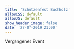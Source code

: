```yaml
---
title: 'Schützenfest Buchholz'
allowCSS: default
allowJS: default
show_header_image: false
date: '27-07-2019 21:00'
---
```


Vergangenes Event